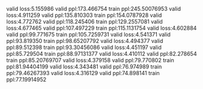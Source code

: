 
valid loss:5.155986     valid ppl:173.466754      train ppl:245.50076953
valid loss:4.911259     valid ppl:135.810303      train ppl:154.0787928
valid loss:4.772762     valid ppl:118.245406      train ppl:129.2557081
valid loss:4.677465     valid ppl:107.497229      train ppl:115.1131754
valid loss:4.602884     valid ppl:99.771675       train ppl:105.7259731
valid loss:4.541371     valid ppl:93.819350       train ppl:98.65207792
valid loss:4.494377     valid ppl:89.512398       train ppl:93.30456086
valid loss:4.451197     valid ppl:85.729504       train ppl:88.97131377
valid loss:4.410112     valid ppl:82.278654       train ppl:85.20769707
valid loss:4.379158     valid ppl:79.770802       train ppl:81.94404199
valid loss:4.343481     valid ppl:76.974989       train ppl:79.46267393
valid loss:4.316129     valid ppl:74.898141       train ppl:77.19914952
